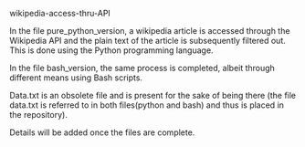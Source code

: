 wikipedia-access-thru-API

In the file pure_python_version, a wikipedia article is accessed through the Wikipedia API and the plain text of the article is subsequently filtered out. This is done using the Python programming language.

In the file bash_version, the same process is completed, albeit through different means using Bash scripts.

Data.txt is an obsolete file and is present for the sake of being there (the file data.txt is referred to in both files(python and bash) and thus is placed in the repository).

Details will be added once the files are complete.
